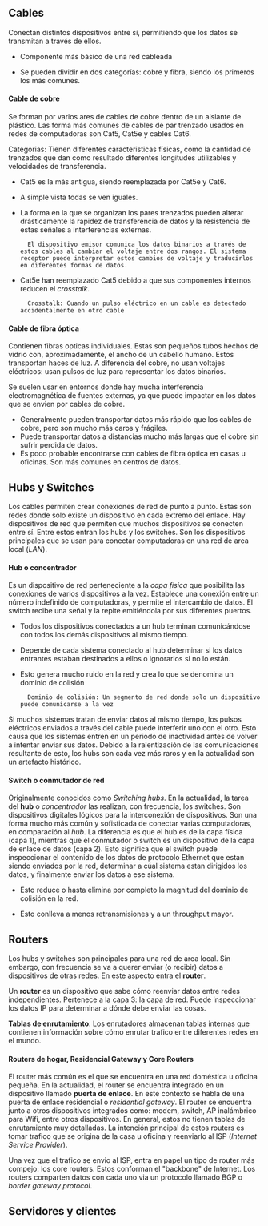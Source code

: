 ## Cables

Conectan distintos dispositivos entre sí, permitiendo que los datos se transmitan a través de ellos.

- Componente más básico de una red cableada

- Se pueden dividir en dos categorías: cobre y fibra, siendo los primeros los más comunes.

#### Cable de cobre
 Se forman por varios ares de cables de cobre dentro de un aislante de plástico. Las forma más comunes de cables de par trenzado usados en redes de computadoras son Cat5, Cat5e y cables Cat6. 

Categorias: Tienen diferentes caracteristicas físicas, como la cantidad de trenzados que dan como resultado diferentes longitudes utilizables y velocidades de transferencia.
- Cat5 es la más antigua, siendo reemplazada por Cat5e y Cat6.
- A simple vista todas se ven iguales.
- La forma en la que se organizan los pares trenzados pueden alterar drásticamente la rapidez de transferencia de datos y la resistencia de estas señales a interferencias externas.	

		El dispositivo emisor comunica los datos binarios a través de estos cables al cambiar el voltaje entre dos rangos. El sistema receptor puede interpretar estos cambios de voltaje y traducirlos en diferentes formas de datos. 

- Cat5e han reemplazado Cat5 debido a que sus componentes internos reducen el *crosstalk*.
	
		Crosstalk: Cuando un pulso eléctrico en un cable es detectado accidentalmente en otro cable



#### Cable de fibra óptica

Contienen fibras opticas individuales. Estas son pequeños tubos hechos de vidrio con, aproximadamente, el ancho de un cabello humano. Estos transportan haces de luz. A diferencia del cobre, no usan voltajes eléctricos: usan pulsos de luz para representar los datos binarios.

 Se suelen usar en entornos donde hay mucha interferencia electromagnética de fuentes externas, ya que puede impactar en los datos que se envien por cables de cobre.
 
 - Generalmente pueden transportar datos más rápido que los cables de cobre, pero son mucho más caros y frágiles.
 - Puede transportar datos a distancias mucho más largas que el cobre sin sufrir perdida de datos. 
 - Es poco probable encontrarse con cables de fibra óptica en casas u oficinas. Son más comunes en centros de datos.
 
## Hubs y Switches
 Los cables permiten crear conexiones de red de punto a punto. Estas son redes donde solo existe un dispositivo en cada extremo del enlace. 
 Hay dispositivos de red que permiten que muchos dispositivos se conecten entre sí. Entre estos entran los hubs y los switches. Son los dispositivos principales que se usan para conectar computadoras en una red de area local (*LAN*).
 
#### Hub o concentrador
  Es un dispositivo de red perteneciente a la *capa física* que posibilita las conexiones de varios dispositivos a la vez. Establece una conexión entre un número indefinido de computadoras, y permite el intercambio de datos. El switch recibe una señal y la repite emitiéndola por sus diferentes puertos. 

- Todos los dispositivos conectados a un hub terminan comunicándose con todos los demás dispositivos al mismo tiempo.
- Depende de cada sistema conectado al hub determinar si los datos entrantes estaban destinados a ellos o ignorarlos si no lo están.
- Esto genera mucho ruido en la red y crea lo que se denomina un dominio de colisión
		
		Dominio de colisión: Un segmento de red donde solo un dispositivo puede comunicarse a la vez
		
 Si muchos sistemas tratan de enviar datos al mismo tiempo, los pulsos eléctricos enviados a través del cable puede interferir uno con el otro. Esto causa que los sistemas entren en un periodo de inactividad antes de volver a intentar enviar sus datos. Debido a la ralentización de las comunicaciones resultante de esto, los hubs son cada vez más raros y en la actualidad son un artefacto histórico.
 
#### Switch o conmutador de red

 Originalmente conocidos como *Switching hubs*. En la actualidad, la tarea del **hub** o *concentrador* las realizan, con frecuencia, los switches. Son dispositivos digitales lógicos para la interconexión de dispositivos. Son una forma mucho más común y sofisticada de conectar varias computadoras, en comparación al *hub*. 
 La diferencia es que el hub es de la capa física (capa 1), mientras que el conmutador o switch es un dispositivo de la capa de enlace de datos (capa 2). Esto significa que el switch puede inspeccionar el contenido de los datos de protocolo Ethernet que estan siendo enviados por la red, determinar a cúal sistema estan dirigidos los datos, y finalmente enviar los datos a ese sistema. 
 
 - Esto reduce o hasta elimina por completo la magnitud del dominio de colisión en la red.
 
 - Esto conlleva a menos retransmisiones y a un throughput mayor. 
 
 
## Routers 
 Los hubs y switches son principales para una red de area local. Sin embargo, con frecuencia se va a querer enviar (o recibir) datos a dispositivos de otras redes. En este aspecto entra el **router**.

 Un **router** es un dispositivo que sabe cómo reenviar datos entre redes independientes. Pertenece a la capa 3: la capa de red. Puede inspeccionar los datos IP para determinar a dónde debe enviar las cosas. 
 
**Tablas de enrutamiento**: Los enrutadores almacenan tablas internas que contienen información sobre cómo enrutar trafico entre diferentes redes en el mundo.


#### Routers de hogar, Residencial Gateway y Core Routers
 El router más común es el que se encuentra en una red doméstica u oficina pequeña. En la actualidad, el router se encuentra integrado en un dispositivo llamado **puerta de enlace**. En este contexto se habla de una puerta de enlace residencial o *residential gateway*. El router se encuentra junto a otros dispositivos integrados como: modem, switch, AP inalámbrico para Wifi, entre otros dispositivos.
 En general, estos no tienen tablas de enrutamiento muy detalladas. La intención principal de estos routers es tomar trafico que se origina de la casa u oficina y reenviarlo al ISP (*Internet Service Provider*).
 
 Una vez que el trafico se envio al ISP, entra en papel un tipo de router más compejo: los core routers. Estos conforman el "backbone" de Internet. Los routers comparten datos con cada uno via un protocolo llamado BGP o *border gateway protocol*. 
 
 
 ## Servidores y clientes
 

